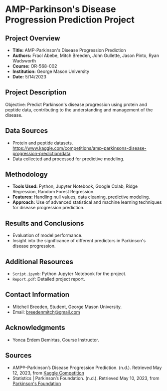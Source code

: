 # AMP-Parkinson's Disease Progression Prediction Project

## Project Overview
- **Title:** AMP-Parkinson's Disease Progression Prediction
- **Authors:** Fraol Abebe, Mitch Breeden, John Gullette, Jason Pinto, Ryan Wadsworth
- **Course:** OR-568-002
- **Institution:** George Mason University
- **Date:** 5/14/2023

## Project Description
Objective: Predict Parkinson's disease progression using protein and peptide data, contributing to the understanding and management of the disease.

## Data Sources
- Protein and peptide datasets. https://www.kaggle.com/competitions/amp-parkinsons-disease-progression-prediction/data
- Data collected and processed for predictive modeling.

## Methodology
- **Tools Used:** Python, Jupyter Notebook, Google Colab, Ridge Regression, Random Forest Regression.
- **Features:** Handling null values, data cleaning, predictive modeling.
- **Approach:** Use of advanced statistical and machine learning techniques for disease progression prediction.

## Results and Conclusions
- Evaluation of model performance.
- Insight into the significance of different predictors in Parkinson's disease progression.

## Additional Resources
- `Script.ipynb`: Python Jupyter Notebook for the project.
- `Report.pdf`: Detailed project report.

## Contact Information
- Mitchell Breeden, Student, George Mason University.
- Email: breedenmitch@gmail.com
  
## Acknowledgments
- Yonca Erdem Demirtas, Course Instructor.
  
## Sources
- AMP®-Parkinson’s Disease Progression Prediction. (n.d.). Retrieved May 12, 2023, from [Kaggle Competition](https://kaggle.com/competitions/amp-parkinsons-disease-progression-prediction)
- Statistics | Parkinson’s Foundation. (n.d.). Retrieved May 10, 2023, from [Parkinson's Foundation](https://www.parkinson.org/understanding-parkinsons/statistics)
